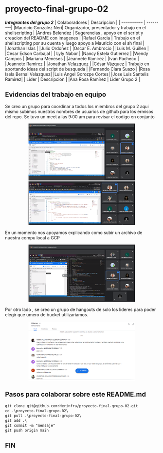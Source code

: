﻿# proyecto-final-grupo-02


_**Integrantes del grupo 2**_
| Colaboradores | Descripcion |
| ----------- | ---------|
|Mauricio Gonzalez Neri| Organizador, presentador y trabajo en el shellscripting |
|Andres Belendez   | Sugerencias , apoyo en el script y creacion del README con imagenes |
|Rafael Garcia | Trabajo en el shellscripting por su cuenta y luego apoyo a Mauricio con el sh final |
|Jonathan Islas |
|Julio Ordoñez |
|Oscar E. Ambrocio |
|Luis M. Guillen |
|Cesar Edson Carbajal |
| Lyly Nabor |
|Nancy Estela Gutierrez |
|Wendy Campos |
|Mariana Meneses |
|Jeannete Ramirez |
|Ivan Pacheco |
|Jeannete Ramirez |
|Jonathan Velazquez |
|César Vázquez | Trabajo en aportando ideas del script de busqueda |
|Fernando Clara Suazo |
|Rosa Isela Bernal Velazquez|
|Luis Angel Gorozpe Cortes|
|Jose Luis Santelis Ramirez|
| Lider | Descripcion |
|Ana Rosa Ramírez | Lider Grupo 2 |

## Evidencias del trabajo en equipo
Se creo un grupo para coordinar a todos los miembros del grupo 2 
aqui mismo subimos nuestros nombres de usuarios de github para los ermisos del repo.
Se tuvo un meet a las 9:00 am para revisar el codigo en conjunto
<div align="center"> <img src="Evidencias\Capture2.PNG" width="350"> </div>
<div align="center"> <img src="Evidencias\Capture3.PNG" width="350"> </div>

En un momento nos apoyamos explicando como subir un archivo de nuestra compu local a GCP
<div align="center"> <img src="Evidencias\Upload_file_fromPC.PNG" width="350"> </div>

Por otro lado , se creo un grupo de hangouts de solo los lideres para poder elegir 
que umero de bucket utilizariamos.
<div align="center"> <img src="Evidencias\Grupo_lideres.PNG" width="350"> </div>

## Pasos para colaborar sobre este README.md

```
git clone git@github.com:Nerinfra/proyecto-final-grupo-02.git
cd .\proyecto-final-grupo-02\      
git pull .\proyecto-final-grupo-02\
git add .\
git commit -m "mensaje"
git push origin main

```



## FIN
